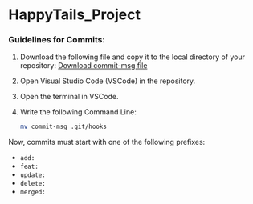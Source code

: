# HappyTails_Project
### Guidelines for Commits:

1. Download the following file and copy it to the local directory of your repository:
   [Download commit-msg file](https://drive.google.com/file/d/11UX6EJgjsDzLRXtu7NbwRawQwIMiF_vQ/view?usp=sharing)

2. Open Visual Studio Code (VSCode) in the repository.

3. Open the terminal in VSCode.

4. Write the following Command Line:
   ```bash
   mv commit-msg .git/hooks
   ```

Now, commits must start with one of the following prefixes:
- `add:`
- `feat:`
- `update:`
- `delete:`
- `merged:`
